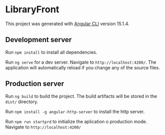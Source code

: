 # LibraryFront

This project was generated with [Angular CLI](https://github.com/angular/angular-cli) version 15.1.4.

## Development server
Run `npm install` to install all dependencies.

Run `ng serve` for a dev server. Navigate to `http://localhost:4200/`. The application will automatically reload if you change any of the source files.


## Production server

Run `ng build` to build the project. The build artifacts will be stored in the `dist/` directory.

Run `npm install -g angular-http-server` to install the http server.  

Run `npm run startprd` to initialize the aplication o production mode. Navigate to `http://localhost:4200/`


